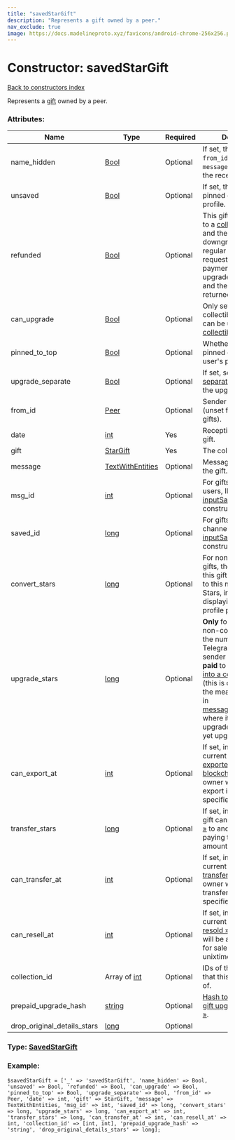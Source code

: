 ```yaml
---
title: "savedStarGift"
description: "Represents a gift owned by a peer."
nav_exclude: true
image: https://docs.madelineproto.xyz/favicons/android-chrome-256x256.png
---
```

# Constructor: savedStarGift  
[Back to constructors index](/API_docs/constructors/index.html)



Represents a [gift](https://core.telegram.org/api/gifts) owned by a peer.

### Attributes:

| Name     |    Type       | Required | Description |
|----------|---------------|----------|-------------|
|name\_hidden|[Bool](/API_docs/types/Bool.html) | Optional|If set, the gift sender in `from_id` and the `message` are set only for the receiver of the gift.|
|unsaved|[Bool](/API_docs/types/Bool.html) | Optional|If set, the gift is **not** pinned on the user's profile.|
|refunded|[Bool](/API_docs/types/Bool.html) | Optional|This gift was upgraded to a [collectible gift »](https://core.telegram.org/api/gifts#collectible-gifts) and then re-downgraded to a regular gift because a request to refund the payment related to the upgrade was made, and the money was returned.|
|can\_upgrade|[Bool](/API_docs/types/Bool.html) | Optional|Only set for non-collectible gifts, if they can be upgraded to a [collectible gift »](https://core.telegram.org/api/gifts#collectible-gifts).|
|pinned\_to\_top|[Bool](/API_docs/types/Bool.html) | Optional|Whether this gift is pinned on top of the user's profile page.|
|upgrade\_separate|[Bool](/API_docs/types/Bool.html) | Optional|If set, someone already [separately pre-paid](https://core.telegram.org/api/gifts#prepaying-for-someone-elses-upgrade) for the upgrade of this gift.|
|from\_id|[Peer](/API_docs/types/Peer.html) | Optional|Sender of the gift (unset for anonymous gifts).|
|date|[int](/API_docs/types/int.html) | Yes|Reception date of the gift.|
|gift|[StarGift](/API_docs/types/StarGift.html) | Yes|The collectible gift.|
|message|[TextWithEntities](/API_docs/types/TextWithEntities.html) | Optional|Message attached to the gift.|
|msg\_id|[int](/API_docs/types/int.html) | Optional|For gifts received by users, ID to use in [inputSavedStarGiftUser](../constructors/inputSavedStarGiftUser.html) constructors.|
|saved\_id|[long](/API_docs/types/long.html) | Optional|For gifts received by channels, ID to use in [inputSavedStarGiftChat](../constructors/inputSavedStarGiftChat.html) constructors.|
|convert\_stars|[long](/API_docs/types/long.html) | Optional|For non-collectible gifts, the receiver of this gift may convert it to this many Telegram Stars, instead of displaying it on their profile page.|
|upgrade\_stars|[long](/API_docs/types/long.html) | Optional|**Only** for **pre-paid** non-collectible gifts, the number of Telegram Stars the sender has **already paid** to [convert the gift into a collectible gift »](https://core.telegram.org/api/gifts#collectible-gifts) (this is different from the meaning of the flag in [messageActionStarGift](../constructors/messageActionStarGift.html), where it signals the upgrade price for not yet upgraded gifts).|
|can\_export\_at|[int](/API_docs/types/int.html) | Optional|If set, indicates that the current gift can't be [exported to the TON blockchain »](https://core.telegram.org/api/gifts#withdraw-a-collectible-gift-to-the-ton-blockchain) yet: the owner will be able to export it at the specified unixtime.|
|transfer\_stars|[long](/API_docs/types/long.html) | Optional|If set, indicates that the gift can be [transferred »](https://core.telegram.org/api/gifts#transferring-collectible-gifts) to another user by paying the specified amount of stars.|
|can\_transfer\_at|[int](/API_docs/types/int.html) | Optional|If set, indicates that the current gift can't be [transferred »](https://core.telegram.org/api/gifts#transferring-collectible-gifts) yet: the owner will be able to transfer it at the specified unixtime.|
|can\_resell\_at|[int](/API_docs/types/int.html) | Optional|If set, indicates that the current gift can't be [resold »](https://core.telegram.org/api/gifts#reselling-collectible-gifts) yet: the owner will be able to put it up for sale at the specified unixtime.|
|collection\_id|Array of [int](/API_docs/types/int.html) | Optional|IDs of the [collections »](https://core.telegram.org/api/gifts#gift-collections) that this gift is a part of.|
|prepaid\_upgrade\_hash|[string](/API_docs/types/string.html) | Optional|[Hash to prepay for a gift upgrade separately »](https://core.telegram.org/api/gifts#prepaying-for-someone-elses-upgrade).|
|drop\_original\_details\_stars|[long](/API_docs/types/long.html) | Optional|



### Type: [SavedStarGift](/API_docs/types/SavedStarGift.html)


### Example:

```
$savedStarGift = ['_' => 'savedStarGift', 'name_hidden' => Bool, 'unsaved' => Bool, 'refunded' => Bool, 'can_upgrade' => Bool, 'pinned_to_top' => Bool, 'upgrade_separate' => Bool, 'from_id' => Peer, 'date' => int, 'gift' => StarGift, 'message' => TextWithEntities, 'msg_id' => int, 'saved_id' => long, 'convert_stars' => long, 'upgrade_stars' => long, 'can_export_at' => int, 'transfer_stars' => long, 'can_transfer_at' => int, 'can_resell_at' => int, 'collection_id' => [int, int], 'prepaid_upgrade_hash' => 'string', 'drop_original_details_stars' => long];
```  
